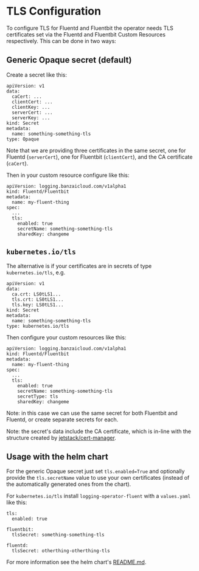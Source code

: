 
# TLS Configuration

To configure TLS for Fluentd and Fluentbit the operator needs TLS certificates
set via the Fluentd and Fluentbit Custom Resources respectively. This can be
done in two ways:

## Generic Opaque secret (default)

Create a secret like this:

```
apiVersion: v1
data:
  caCert: ...
  clientCert: ...
  clientKey: ...
  serverCert: ...
  serverKey: ...
kind: Secret
metadata:
  name: something-something-tls
type: Opaque
```

Note that we are providing three certificates in the same secret, one for
Fluentd (`serverCert`), one for Fluentbit (`clientCert`), and the CA
certificate (`caCert`).

Then in your custom resource configure like this:

```
apiVersion: logging.banzaicloud.com/v1alpha1
kind: Fluentd/Fluentbit
metadata:
  name: my-fluent-thing
spec:
  ...
  tls:
    enabled: true
    secretName: something-something-tls
    sharedKey: changeme
```


## `kubernetes.io/tls`

The alternative is if your certificates are in secrets of type `kubernetes.io/tls`, e.g.

```
apiVersion: v1
data:
  ca.crt: LS0tLS1...
  tls.crt: LS0tLS1...
  tls.key: LS0tLS1...
kind: Secret
metadata:
  name: something-something-tls
type: kubernetes.io/tls
```

Then configure your custom resources like this:

```
apiVersion: logging.banzaicloud.com/v1alpha1
kind: Fluentd/Fluentbit
metadata:
  name: my-fluent-thing
spec:
  ...
  tls:
    enabled: true
    secretName: something-something-tls
    secretType: tls
    sharedKey: changeme
```

Note: in this case we can use the same secret for both Fluentbit and Fluentd,
or create separate secrets for each.

Note: the secret's data include the CA certificate, which is in-line with the
structure created by [jetstack/cert-manager](https://github.com/jetstack/cert-manager/).

## Usage with the helm chart

For the generic Opaque secret just set `tls.enabled=True` and optionally provide the `tls.secretName` value to use your own certificates (instead of the automatically generated ones from the chart).

For `kubernetes.io/tls` install `logging-operator-fluent` with a `values.yaml` like this:

```
tls:
  enabled: true

fluentbit:
  tlsSecret: something-something-tls

fluentd:
  tlsSecret: otherthing-otherthing-tls
```

For more information see the helm chart's [README.md](https://github.com/banzaicloud/logging-operator/blob/master/charts/logging-operator-fluent/README.md).

